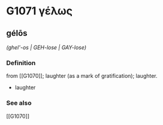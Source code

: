 # G1071 γέλως

## gélōs

_(ghel'-os | GEH-lose | GAY-lose)_

### Definition

from [[G1070]]; laughter (as a mark of gratification); laughter.

- laughter

### See also

[[G1070]]

